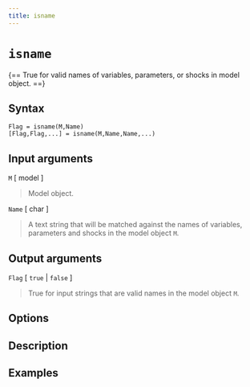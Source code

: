 ```yaml
---
title: isname
---
```


# `isname`

{== True for valid names of variables, parameters, or shocks in model object. ==}


## Syntax 

    Flag = isname(M,Name)
    [Flag,Flag,...] = isname(M,Name,Name,...)


## Input arguments 

 `M` [ model ]
> 
> Model object.
>
 
 `Name` [ char ]
> 
> A text string that will be matched against the names
> of variables, parameters and shocks in the model object `M`.
>

## Output arguments 

`Flag` [ `true` | `false` ] 
>
>True for input strings that are valid
>names in the model object `M`.
>

## Options 


## Description 



## Examples


